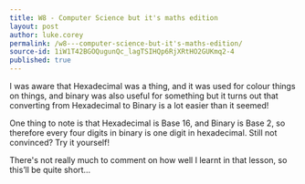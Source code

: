 ```yaml
---
title: W8 - Computer Science but it's maths edition
layout: post
author: luke.corey
permalink: /w8---computer-science-but-it's-maths-edition/
source-id: 1iW1T42BGOQugunQc_lagTSIHQp6RjXRtHO2GUKmq2-4
published: true
---
```

I was aware that Hexadecimal was a thing, and it was used for colour things on things, and binary was also useful for something but it turns out that converting from Hexadecimal to Binary is a lot easier than it seemed!

One thing to note is that Hexadecimal is Base 16, and Binary is Base 2, so therefore every four digits in binary is one digit in hexadecimal. Still not convinced? Try it yourself!

There's not really much to comment on how well I learnt in that lesson, so this’ll be quite short…

